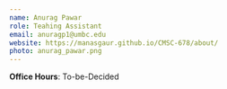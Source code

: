 ```yaml
---
name: Anurag Pawar
role: Teahing Assistant
email: anuragp1@umbc.edu
website: https://manasgaur.github.io/CMSC-678/about/
photo: anurag_pawar.png
---
```


__Office Hours__: To-be-Decided